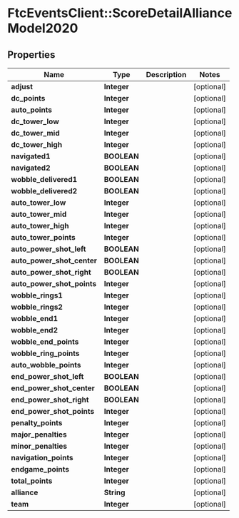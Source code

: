 # FtcEventsClient::ScoreDetailAllianceModel2020

## Properties
Name | Type | Description | Notes
------------ | ------------- | ------------- | -------------
**adjust** | **Integer** |  | [optional] 
**dc_points** | **Integer** |  | [optional] 
**auto_points** | **Integer** |  | [optional] 
**dc_tower_low** | **Integer** |  | [optional] 
**dc_tower_mid** | **Integer** |  | [optional] 
**dc_tower_high** | **Integer** |  | [optional] 
**navigated1** | **BOOLEAN** |  | [optional] 
**navigated2** | **BOOLEAN** |  | [optional] 
**wobble_delivered1** | **BOOLEAN** |  | [optional] 
**wobble_delivered2** | **BOOLEAN** |  | [optional] 
**auto_tower_low** | **Integer** |  | [optional] 
**auto_tower_mid** | **Integer** |  | [optional] 
**auto_tower_high** | **Integer** |  | [optional] 
**auto_tower_points** | **Integer** |  | [optional] 
**auto_power_shot_left** | **BOOLEAN** |  | [optional] 
**auto_power_shot_center** | **BOOLEAN** |  | [optional] 
**auto_power_shot_right** | **BOOLEAN** |  | [optional] 
**auto_power_shot_points** | **Integer** |  | [optional] 
**wobble_rings1** | **Integer** |  | [optional] 
**wobble_rings2** | **Integer** |  | [optional] 
**wobble_end1** | **Integer** |  | [optional] 
**wobble_end2** | **Integer** |  | [optional] 
**wobble_end_points** | **Integer** |  | [optional] 
**wobble_ring_points** | **Integer** |  | [optional] 
**auto_wobble_points** | **Integer** |  | [optional] 
**end_power_shot_left** | **BOOLEAN** |  | [optional] 
**end_power_shot_center** | **BOOLEAN** |  | [optional] 
**end_power_shot_right** | **BOOLEAN** |  | [optional] 
**end_power_shot_points** | **Integer** |  | [optional] 
**penalty_points** | **Integer** |  | [optional] 
**major_penalties** | **Integer** |  | [optional] 
**minor_penalties** | **Integer** |  | [optional] 
**navigation_points** | **Integer** |  | [optional] 
**endgame_points** | **Integer** |  | [optional] 
**total_points** | **Integer** |  | [optional] 
**alliance** | **String** |  | [optional] 
**team** | **Integer** |  | [optional] 

